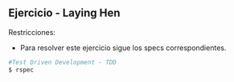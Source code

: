 ## Ejercicio - Laying Hen

Restricciones:

- Para resolver este ejercicio sigue los specs correspondientes.


```ruby
#Test Driven Development - TDD
$ rspec
```
